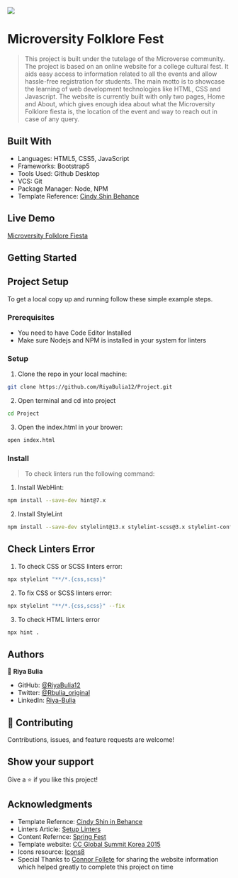 ![](https://img.shields.io/badge/Microverse-blueviolet)

# Microversity Folklore Fest

> This project is built under the tutelage of the Microverse community. The project is based on an online website for a college cultural fest. It aids easy access to information related to all the events and allow hassle-free registration for students. The main motto is to showcase the learning of web development technologies like HTML, CSS and Javascript. The website is currently built with only two pages, Home and About, which gives enough idea about what the Microversity Folklore fiesta is, the location of the event and way to reach out in case of any query.


## Built With

- Languages: HTML5, CSS5, JavaScript
- Frameworks: Bootstrap5
- Tools Used: Github Desktop
- VCS: Git
- Package Manager: Node, NPM
- Template Reference: [Cindy Shin Behance](https://www.behance.net/gallery/29845175/CC-Global-Summit-2015])


## Live Demo

[Microversity Folklore Fiesta](https://riyabulia12.github.io/Project/)


## Getting Started

## Project Setup
To get a local copy up and running follow these simple example steps.

### Prerequisites

- You need to have Code Editor Installed
- Make sure Nodejs and NPM is installed in your system for linters

### Setup
1. Clone the repo in your local machine:
```bash
git clone https://github.com/RiyaBulia12/Project.git
```
2. Open terminal and cd into project
```bash
cd Project
```
3. Open the index.html in your brower:
```bash
open index.html
```

### Install
> To check linters run the following command:
1. Install WebHint:
```bash
npm install --save-dev hint@7.x
```
2. Install StyleLint
```bash
npm install --save-dev stylelint@13.x stylelint-scss@3.x stylelint-config-standard@21.x stylelint-csstree-validator@1.x 
```
## Check Linters Error
1. To check CSS or SCSS linters error:
```bash
npx stylelint "**/*.{css,scss}"
```
2. To fix CSS or SCSS linters error:
```bash
npx stylelint "**/*.{css,scss}" --fix
```
3. To check HTML linters error
```bash
npx hint .
```

## Authors

👤 **Riya Bulia**

- GitHub: [@RiyaBulia12](https://github.com/RiyaBulia12)
- Twitter: [@Rbulia_original](https://twitter.com/@rbulia_original)
- LinkedIn: [Riya-Bulia](https://linkedin.com/in/riya-bulia)

## 🤝 Contributing

Contributions, issues, and feature requests are welcome!

## Show your support

Give a ⭐️ if you like this project!

## Acknowledgments

- Template Refernce: [Cindy Shin in Behance](https://www.behance.net/gallery/29845175/CC-Global-Summit-2015)
- Linters Article: [Setup Linters](https://questions.microverse.org/t/configure-linters-for-html-and-css/2009)
- Content Refernce: [Spring Fest](https://springfest.in/)
- Template website: [CC Global Summit Korea 2015](https://summit.cckorea.org/main.html#)
- Icons resource: [Icons8](https://icons8.com/)
- Special Thanks to [Connor Follete](https://amtresu.github.io/) for sharing the website information which helped greatly to complete this project on time
